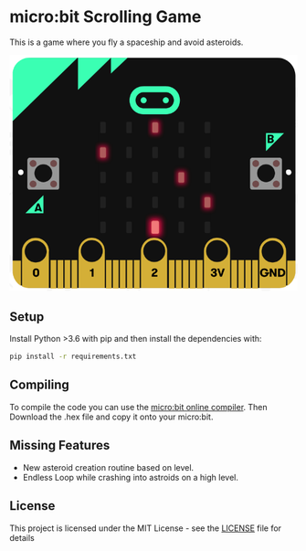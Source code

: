# micro:bit Scrolling Game

This is a game where you fly a spaceship and avoid asteroids.

![Scrolling Game Demo Picture](https://github.com/J4unty/microbit-Scrolling-Game/raw/master/images/demo_picture.png)

## Setup

Install Python >3.6 with pip and then install the dependencies with:
```Bash
pip install -r requirements.txt
```

## Compiling

To compile the code you can use the [micro:bit online compiler](https://python.microbit.org/). Then Download the .hex file and copy it onto your micro:bit.

## Missing Features

* New asteroid creation routine based on level.
* Endless Loop while crashing into astroids on a high level.

## License

This project is licensed under the MIT License - see the [LICENSE](LICENSE) file for details
